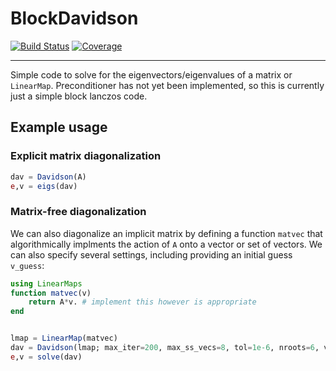 # BlockDavidson

[![Build Status](https://github.com/nmayhall-vt/BlockDavidson.jl/actions/workflows/CI.yml/badge.svg?branch=main)](https://github.com/nmayhall-vt/BlockDavidson.jl/actions/workflows/CI.yml?query=branch%3Amain)
[![Coverage](https://codecov.io/gh/nmayhall-vt/BlockDavidson.jl/branch/main/graph/badge.svg)](https://codecov.io/gh/nmayhall-vt/BlockDavidson.jl)

---
Simple code to solve for the eigenvectors/eigenvalues of a matrix or `LinearMap`. Preconditioner has not yet been implemented, so this is currently just a simple block lanczos code. 

## Example usage 
### Explicit matrix diagonalization
```julia
dav = Davidson(A)
e,v = eigs(dav)
```
### Matrix-free diagonalization 
We can also diagonalize an implicit matrix by defining a function `matvec` that algorithmically implments the action of `A` onto a vector or set of vectors. We can also specify several settings, including providing an initial guess `v_guess`:
```julia
using LinearMaps
function matvec(v)
    return A*v. # implement this however is appropriate
end


lmap = LinearMap(matvec)
dav = Davidson(lmap; max_iter=200, max_ss_vecs=8, tol=1e-6, nroots=6, v0=v_guess, lindep_thresh=1e-10)
e,v = solve(dav)
```
